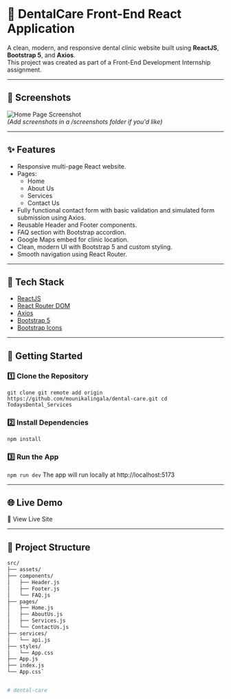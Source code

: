 # 🦷 DentalCare Front-End React Application

A clean, modern, and responsive dental clinic website built using **ReactJS**, **Bootstrap 5**, and **Axios**.  
This project was created as part of a Front-End Development Internship assignment.

---

## 📸 Screenshots

![Home Page Screenshot](./screenshots/homepage.png)  
*(Add screenshots in a /screenshots folder if you'd like)*

---

## ✨ Features

- Responsive multi-page React website.
- Pages:
  - Home
  - About Us
  - Services
  - Contact Us
- Fully functional contact form with basic validation and simulated form submission using Axios.
- Reusable Header and Footer components.
- FAQ section with Bootstrap accordion.
- Google Maps embed for clinic location.
- Clean, modern UI with Bootstrap 5 and custom styling.
- Smooth navigation using React Router.

---

## 🔧 Tech Stack

- [ReactJS](https://reactjs.org/)
- [React Router DOM](https://reactrouter.com/)
- [Axios](https://axios-http.com/)
- [Bootstrap 5](https://getbootstrap.com/)
- [Bootstrap Icons](https://icons.getbootstrap.com/)

---

## 🚀 Getting Started

### 1️⃣ Clone the Repository


`git clone git remote add origin https://github.com/mounikalingala/dental-care.git
cd TodaysDental_Services `

### 2️⃣ Install Dependencies

`npm install`

### 3️⃣ Run the App

`npm run dev`
The app will run locally at http://localhost:5173

---

## 🌐 Live Demo

🔗 View Live Site


---

## 📂 Project Structure

```bash
src/
├── assets/
├── components/
│   ├── Header.js
│   ├── Footer.js
│   └── FAQ.js
├── pages/
│   ├── Home.js
│   ├── AboutUs.js
│   ├── Services.js
│   └── ContactUs.js
├── services/
│   └── api.js
├── styles/
│   └── App.css
├── App.js
├── index.js
└── App.css`


# dental-care
